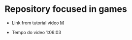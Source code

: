 # Repository focused in games

- Link from tutorial video <a href="https://www.youtube.com/watch?v=7bejSTim38A&ab_channel=freeCodeCamp.org">M</a>

- Tempo do video 1:06:03 
